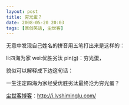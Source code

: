 ```yaml
---
layout: post
title: 穷光蛋？
date: 2008-05-20 20:03
tags: [原创笑话, 尘世客]
---
```

无意中发现自己姓名的拼音用五笔打出来是这样的：

li:四海为家 wei:优胜劣汰 pin(g)：穷光蛋，

貌似可以解释成下边这句话：

一生注定四海为家经受优胜劣汰最终沦为穷光蛋？

<a href="http://i.lvshiminglu.com/">尘世客博客</a>：<a href="http://i.lvshiminglu.com/">http://i.lvshiminglu.com/</a>


